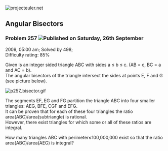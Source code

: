 ![projecteuler.net](images/print_page_logo.png)

## Angular Bisectors

### Problem 257 ![](images/icon_info.png)Published on Saturday, 26th September
2009, 05:00 am; Solved by 498;  
Difficulty rating: 85%

Given is an integer sided triangle ABC with sides a ≤ b ≤ c. (AB = c, BC = a
and AC = b).  
The angular bisectors of the triangle intersect the sides at points E, F and G
(see picture below).

![p257_bisector.gif](project/images/p257_bisector.gif)  

The segments EF, EG and FG partition the triangle ABC into four smaller
triangles: AEG, BFE, CGF and EFG.  
It can be proven that for each of these four triangles the ratio
area(ABC)/area(subtriangle) is rational.  
However, there exist triangles for which some or all of these ratios are
integral.

How many triangles ABC with perimeter≤100,000,000 exist so that the ratio
area(ABC)/area(AEG) is integral?

  
  

